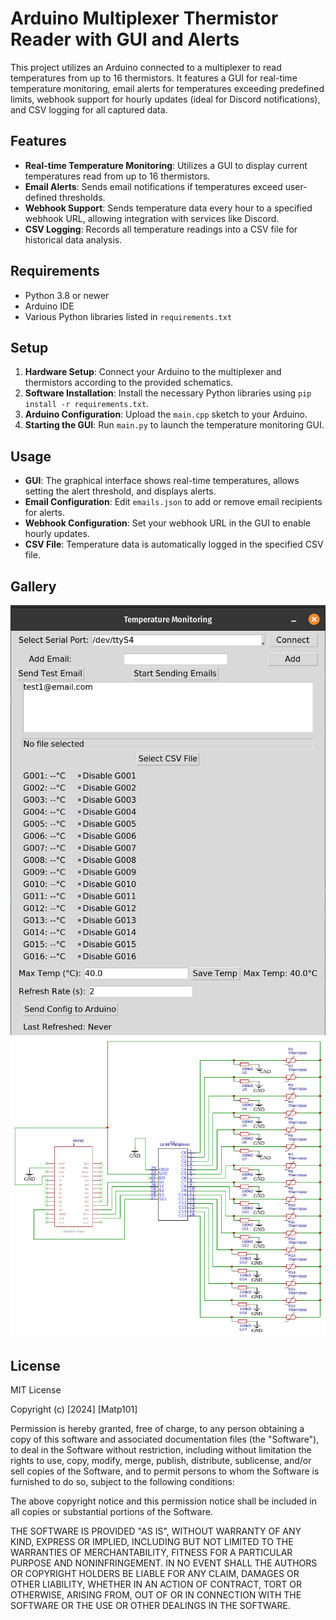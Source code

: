 # Arduino Multiplexer Thermistor Reader with GUI and Alerts

This project utilizes an Arduino connected to a multiplexer to read temperatures from up to 16 thermistors. It features a GUI for real-time temperature monitoring, email alerts for temperatures exceeding predefined limits, webhook support for hourly updates (ideal for Discord notifications), and CSV logging for all captured data.

## Features
- **Real-time Temperature Monitoring**: Utilizes a GUI to display current temperatures read from up to 16 thermistors.
- **Email Alerts**: Sends email notifications if temperatures exceed user-defined thresholds.
- **Webhook Support**: Sends temperature data every hour to a specified webhook URL, allowing integration with services like Discord.
- **CSV Logging**: Records all temperature readings into a CSV file for historical data analysis.

## Requirements
- Python 3.8 or newer
- Arduino IDE
- Various Python libraries listed in `requirements.txt`

## Setup
1. **Hardware Setup**: Connect your Arduino to the multiplexer and thermistors according to the provided schematics.
2. **Software Installation**: Install the necessary Python libraries using `pip install -r requirements.txt`.
3. **Arduino Configuration**: Upload the `main.cpp` sketch to your Arduino.
4. **Starting the GUI**: Run `main.py` to launch the temperature monitoring GUI.

## Usage
- **GUI**: The graphical interface shows real-time temperatures, allows setting the alert threshold, and displays alerts.
- **Email Configuration**: Edit `emails.json` to add or remove email recipients for alerts.
- **Webhook Configuration**: Set your webhook URL in the GUI to enable hourly updates.
- **CSV File**: Temperature data is automatically logged in the specified CSV file.

## Gallery
![GUI](res/GUI.png)
![Schematic](res/Schematic.png)

## License
MIT License

Copyright (c) [2024] [Matp101]

Permission is hereby granted, free of charge, to any person obtaining a copy
of this software and associated documentation files (the "Software"), to deal
in the Software without restriction, including without limitation the rights
to use, copy, modify, merge, publish, distribute, sublicense, and/or sell
copies of the Software, and to permit persons to whom the Software is
furnished to do so, subject to the following conditions:

The above copyright notice and this permission notice shall be included in all
copies or substantial portions of the Software.

THE SOFTWARE IS PROVIDED "AS IS", WITHOUT WARRANTY OF ANY KIND, EXPRESS OR
IMPLIED, INCLUDING BUT NOT LIMITED TO THE WARRANTIES OF MERCHANTABILITY,
FITNESS FOR A PARTICULAR PURPOSE AND NONINFRINGEMENT. IN NO EVENT SHALL THE
AUTHORS OR COPYRIGHT HOLDERS BE LIABLE FOR ANY CLAIM, DAMAGES OR OTHER
LIABILITY, WHETHER IN AN ACTION OF CONTRACT, TORT OR OTHERWISE, ARISING FROM,
OUT OF OR IN CONNECTION WITH THE SOFTWARE OR THE USE OR OTHER DEALINGS IN THE
SOFTWARE.
